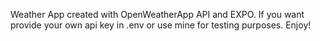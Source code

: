 Weather App created with OpenWeatherApp API and EXPO. If you want provide your own api key in .env or use mine for testing purposes. Enjoy!